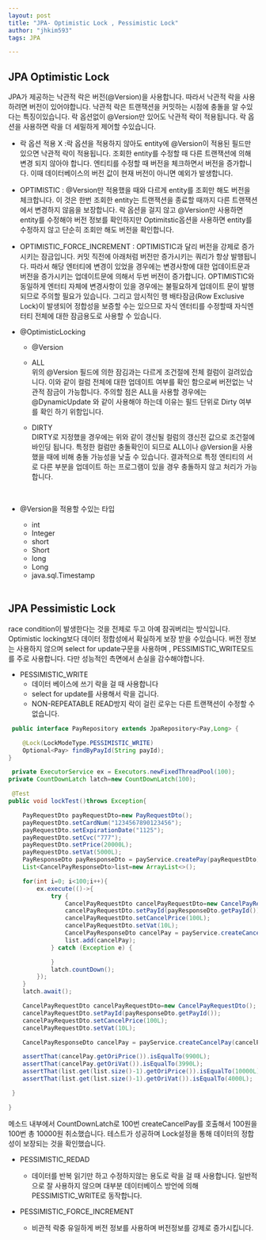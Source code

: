 ```yaml
---
layout: post
title: "JPA- Optimistic Lock , Pessimistic Lock"
author: "jhkim593"
tags: JPA

---
```


## JPA Optimistic Lock
JPA가 제공하는 낙관적 락은 버전(@Version)을 사용합니다. 따라서 낙관적 락을 사용하려면 버전이 있어야합니다. 낙관적 락은 트랜잭션을 커밋하는 시점에 충돌을 알 수있다는 특징이있습니다.
락 옵션없이 @Version만 있어도 낙관적 락이 적용됩니다. 락 옵션을 사용하면 락을 더 세밀하게 제어할 수있습니다.

- 락 옵션 적용 X :락 옵션을 적용하지 않아도 entity에 @Version이 적용된 필드만 있으면 낙관적 락이 적용됩니다. 조회한 entity를 수정할 때 다른 트랜잭션에 의해 변경 되지 않아야 합니다. 엔티티를 수정할 때 버전을 체크하면서 버전을 증가합니다. 이때 데이터베이스의 버전 값이 현재 버전이 아니면 예외가 발생합니다.

- OPTIMISTIC : @Version만 적용했을 때와 다르게 entity를 조회만 해도 버전을 체크합니다. 이 것은 한번 조회한 entity는 트랜잭션을 종료할 때까지 다른 트랜잭션에서 변경하지 않음을 보장합니다. 락 옵션을 걸지 않고 @Version만 사용하면 entity를 수정해야 버전 정보를 확인하지만 Optimitstic옵션을 사용하면 entity를 수정하지 않고 단순히 조회만 해도 버전을 확인합니다.

- OPTIMISTIC_FORCE_INCREMENT : OPTIMISTIC과 달리 버전을 강제로 증가시키는 잠금입니다. 커밋 직전에 아래처럼 버전만 증가시키는 쿼리가 항상 발행됩니다. 따라서 해당 엔터티에 변경이 있었을 경우에는 변경사항에 대한 업데이트문과 버전을 증가시키는 업데이트문에 의해서 두번 버전이 증가합니다. OPTIMISTIC와 동일하게 엔터티 자체에 변경사항이 있을 경우에는 불필요하게 업데이트 문이 발행되므로 주의할 필요가 있습니다. 그리고 암시적인 행 배타잠금(Row Exclusive Lock)이 발생되어 정합성을 보증할 수는 있으므로 자식 엔터티를 수정할때 자식엔터티 전체에 대한 잠금용도로 사용할 수 있습니다.



- @OptimisticLocking
  - @Version
  - ALL<br>
      위의 @Version 필드에 의한 잠김과는 다르게 조건절에 전체 컬럼이 걸려있습니다. 이와 같이 컬럼 전체에 대한 업데이트 여부를 확인 함으로써 버전없는 낙관적 잠금이 가능합니다. 주의할 점은 ALL을 사용할 경우에는 @DynamicUpdate 와 같이 사용해야 하는데 이유는 필드 단위로 Dirty 여부를 확인 하기 위함입니다.

  - DIRTY<br>
      DIRTY로 지정했을 경우에는 위와 같이 갱신될 컬럼의 갱신전 값으로 조건절에 바인딩 됩니다. 특정한 컬럼만 충돌확인이 되므로 ALL이나 @Version을 사용 했을 때에 비해 충돌 가능성을 낮출 수 있습니다. 결과적으로 특정 엔티티의 서로 다른 부분을 업데이트 하는 프로그램이 있을 경우 충돌하지 않고 처리가 가능합니다.

<br>

- @Version을 적용할 수있는 타입
  - int
  - Integer
  - short
  - Short
  - long
  - Long
  - java.sql.Timestamp


  <br>


## JPA Pessimistic Lock
race condition이 발생한다는 것을 전제로 두고 아예 잠궈버리는 방식입니다. Optimistic locking보다 데이터 정합성에서 확실하게 보장 받을 수있습니다. 버전 정보는 사용하지 않으며 select for update구문을 사용하며 , PESSIMISTIC_WRITE모드를 주로 사용합니다.  다만 성능적인 측면에서 손실을 감수해야합니다.

- PESSIMISTIC_WRITE
   - 데이터 베이스에 쓰기 락을 걸 때 사용합니다
   - select for update를 사용해서 락을 겁니다.
   - NON-REPEATABLE READ방지 락이 걸린 로우는 다른 트랜잭션이 수정할 수없습니다.


~~~java
 public interface PayRepository extends JpaRepository<Pay,Long> {

    @Lock(LockModeType.PESSIMISTIC_WRITE)
    Optional<Pay> findByPayId(String payId);
}

~~~

~~~java
 private ExecutorService ex = Executors.newFixedThreadPool(100);
private CountDownLatch latch=new CountDownLatch(100);

 @Test
public void lockTest()throws Exception{

    PayRequestDto payRequestDto=new PayRequestDto();
    payRequestDto.setCardNum("1234567890123456");
    payRequestDto.setExpirationDate("1125");
    payRequestDto.setCvc("777");
    payRequestDto.setPrice(20000L);
    payRequestDto.setVat(5000L);
    PayResponseDto payResponseDto = payService.createPay(payRequestDto);
    List<CancelPayResponseDto>list=new ArrayList<>();

    for(int i=0; i<100;i++){
        ex.execute(()->{
            try {
                CancelPayRequestDto cancelPayRequestDto=new CancelPayRequestDto();
                cancelPayRequestDto.setPayId(payResponseDto.getPayId());
                cancelPayRequestDto.setCancelPrice(100L);
                cancelPayRequestDto.setVat(10L);
                CancelPayResponseDto cancelPay = payService.createCancelPay(cancelPayRequestDto);
                list.add(cancelPay);
            } catch (Exception e) {

            }
            latch.countDown();
        });
    }
    latch.await();

    CancelPayRequestDto cancelPayRequestDto=new CancelPayRequestDto();
    cancelPayRequestDto.setPayId(payResponseDto.getPayId());
    cancelPayRequestDto.setCancelPrice(100L);
    cancelPayRequestDto.setVat(10L);

    CancelPayResponseDto cancelPay = payService.createCancelPay(cancelPayRequestDto);

    assertThat(cancelPay.getOriPrice()).isEqualTo(9900L);
    assertThat(cancelPay.getOriVat()).isEqualTo(3990L);
    assertThat(list.get(list.size()-1).getOriPrice()).isEqualTo(10000L);
    assertThat(list.get(list.size()-1).getOriVat()).isEqualTo(4000L);

 }

}
~~~
메소드 내부에서 CountDownLatch로 100번 createCancelPay를 호출해서 100원을 100번 총 10000원 취소했습니다. 테스트가 성공하며 Lock설정을 통해 데이터의 정합성이 보장되는 것을 확인했습니다.



- PESSIMISTIC_REDAD
  - 데이터를 반복 읽기만 하고 수정하지않는 용도로 락을 걸 때 사용합니다. 일반적으로 잘 사용하지 않으며 대부분 데이터베이스 방언에 의해 PESSIMISTIC_WRITE로 동작합니다.


- PESSIMISTIC_FORCE_INCREMENT
   - 비관적 락중 유일하게 버전 정보를 사용하며 버전정보를 강제로 증가시킵니다.
